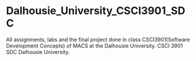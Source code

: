 # Dalhousie_University_CSCI3901_SDC
All assignments, labs and the final project done in class CSCI3901(Software Development Concepts) of MACS at the Dalhousie University. CSCI 3901 SDC Dalhousie University.
